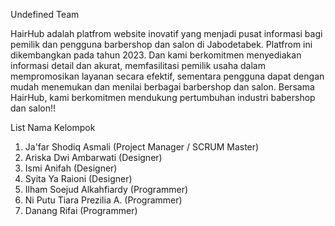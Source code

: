 Undefined Team

HairHub adalah platfrom website inovatif yang menjadi pusat informasi bagi pemilik dan pengguna barbershop dan salon di Jabodetabek. Platfrom ini dikembangkan pada tahun 2023. Dan kami berkomitmen menyediakan informasi detail dan akurat, memfasilitasi pemilik usaha dalam mempromosikan layanan secara efektif, sementara pengguna dapat dengan mudah menemukan dan menilai berbagai barbershop dan salon. Bersama HairHub, kami berkomitmen mendukung pertumbuhan industri babershop dan salon!!

List Nama Kelompok
1. Ja'far Shodiq Asmali (Project Manager / SCRUM Master)
2. Ariska Dwi Ambarwati (Designer)
3. Ismi Anifah (Designer)
4. Syita Ya Raioni (Designer)
5. Ilham Soejud Alkahfiardy (Programmer)
6. Ni Putu Tiara Prezilia A. (Programmer)
7. Danang Rifai (Programmer)
